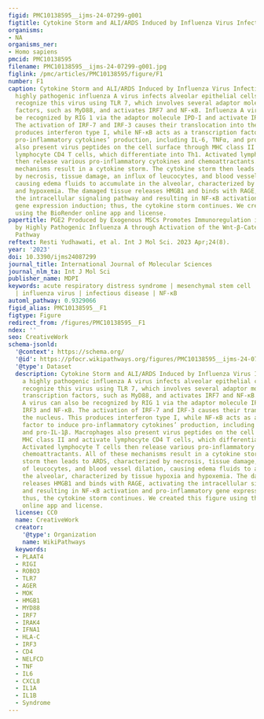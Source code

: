 ```yaml
---
figid: PMC10138595__ijms-24-07299-g001
figtitle: Cytokine Storm and ALI/ARDS Induced by Influenza Virus Infection
organisms:
- NA
organisms_ner:
- Homo sapiens
pmcid: PMC10138595
filename: PMC10138595__ijms-24-07299-g001.jpg
figlink: /pmc/articles/PMC10138595/figure/F1
number: F1
caption: Cytokine Storm and ALI/ARDS Induced by Influenza Virus Infection. When a
  highly pathogenic influenza A virus infects alveolar epithelial cells, macrophages
  recognize this virus using TLR 7, which involves several adaptor molecules and transcription
  factors, such as MyD88, and activates IRF7 and NF-κB. Influenza A virus can also
  be recognized by RIG 1 via the adaptor molecule IPD-I and activate IRF3 and NF-κB.
  The activation of IRF-7 and IRF-3 causes their translocation into the nucleus. This
  produces interferon type I, while NF-κB acts as a transcription factor to induce
  pro-inflammatory cytokines’ production, including IL-6, TNFα, and pro-IL-1β. Macrophages
  also present virus peptides on the cell surface through MHC class II and activate
  lymphocyte CD4 T cells, which differentiate into Th1. Activated lymphocyte T cells
  then release various pro-inflammatory cytokines and chemoattractants. All of these
  mechanisms result in a cytokine storm. The cytokine storm then leads to ARDS, characterized
  by necrosis, tissue damage, an influx of leucocytes, and blood vessel dilation,
  causing edema fluids to accumulate in the alveolar, characterized by tissue hypoxia
  and hypoxemia. The damaged tissue releases HMGB1 and binds with RAGE, activating
  the intracellular signaling pathway and resulting in NF-κB activation and pro-inflammatory
  gene expression induction; thus, the cytokine storm continues. We created this figure
  using the BioRender online app and license.
papertitle: PGE2 Produced by Exogenous MSCs Promotes Immunoregulation in ARDS Induced
  by Highly Pathogenic Influenza A through Activation of the Wnt-β-Catenin Signaling
  Pathway
reftext: Resti Yudhawati, et al. Int J Mol Sci. 2023 Apr;24(8).
year: '2023'
doi: 10.3390/ijms24087299
journal_title: International Journal of Molecular Sciences
journal_nlm_ta: Int J Mol Sci
publisher_name: MDPI
keywords: acute respiratory distress syndrome | mesenchymal stem cell | PGE2 | β-catenin
  | influenza virus | infectious disease | NF-κB
automl_pathway: 0.9329066
figid_alias: PMC10138595__F1
figtype: Figure
redirect_from: /figures/PMC10138595__F1
ndex: ''
seo: CreativeWork
schema-jsonld:
  '@context': https://schema.org/
  '@id': https://pfocr.wikipathways.org/figures/PMC10138595__ijms-24-07299-g001.html
  '@type': Dataset
  description: Cytokine Storm and ALI/ARDS Induced by Influenza Virus Infection. When
    a highly pathogenic influenza A virus infects alveolar epithelial cells, macrophages
    recognize this virus using TLR 7, which involves several adaptor molecules and
    transcription factors, such as MyD88, and activates IRF7 and NF-κB. Influenza
    A virus can also be recognized by RIG 1 via the adaptor molecule IPD-I and activate
    IRF3 and NF-κB. The activation of IRF-7 and IRF-3 causes their translocation into
    the nucleus. This produces interferon type I, while NF-κB acts as a transcription
    factor to induce pro-inflammatory cytokines’ production, including IL-6, TNFα,
    and pro-IL-1β. Macrophages also present virus peptides on the cell surface through
    MHC class II and activate lymphocyte CD4 T cells, which differentiate into Th1.
    Activated lymphocyte T cells then release various pro-inflammatory cytokines and
    chemoattractants. All of these mechanisms result in a cytokine storm. The cytokine
    storm then leads to ARDS, characterized by necrosis, tissue damage, an influx
    of leucocytes, and blood vessel dilation, causing edema fluids to accumulate in
    the alveolar, characterized by tissue hypoxia and hypoxemia. The damaged tissue
    releases HMGB1 and binds with RAGE, activating the intracellular signaling pathway
    and resulting in NF-κB activation and pro-inflammatory gene expression induction;
    thus, the cytokine storm continues. We created this figure using the BioRender
    online app and license.
  license: CC0
  name: CreativeWork
  creator:
    '@type': Organization
    name: WikiPathways
  keywords:
  - PLAAT4
  - RIGI
  - ROBO3
  - TLR7
  - AGER
  - MOK
  - HMGB1
  - MYD88
  - IRF7
  - IRAK4
  - IFNA1
  - HLA-C
  - IRF3
  - CD4
  - NELFCD
  - TNF
  - IL6
  - CXCL8
  - IL1A
  - IL1B
  - Syndrome
---
```

